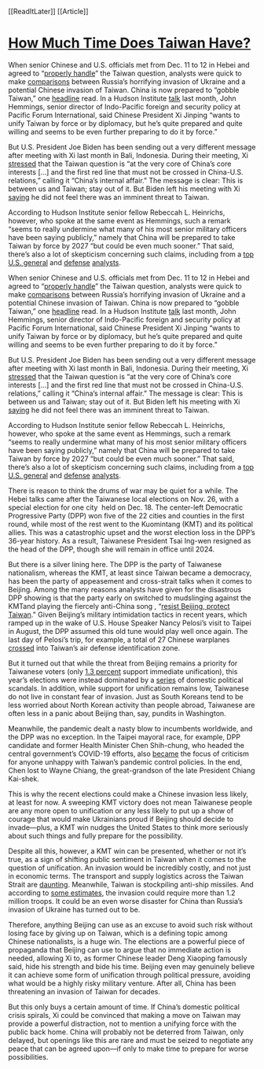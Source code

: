 [[ReadItLater]] [[Article]]

# [How Much Time Does Taiwan Have?](https://foreignpolicy.com/2022/12/23/taiwan-elections-kmt-invasion/)

When senior Chinese and U.S. officials met from Dec. 11 to 12 in Hebei and agreed to “[properly handle](https://www.scmp.com/news/china/diplomacy/article/3203027/china-us-relations-beijing-vows-properly-handle-differences-over-taiwan)” the Taiwan question, analysts were quick to make [comparisons](https://www.voanews.com/a/china-attacking-taiwan-would-be-mistake-like-russia-s-in-ukraine-us-general-says/6838124.html) between Russia’s horrifying invasion of Ukraine and a potential Chinese invasion of Taiwan. China is now prepared to “gobble Taiwan,” one [headline](https://eurasiantimes.com/taiwan-invasion-china-fully-prepared-to-gobble-taiwan-3-key-factors/) read. In a Hudson Institute [talk](https://www.hudson.org/events/china-cold-war-against-united-states) last month, John Hemmings, senior director of Indo-Pacific foreign and security policy at Pacific Forum International, said Chinese President Xi Jinping “wants to unify Taiwan by force or by diplomacy, but he’s quite prepared and quite willing and seems to be even further preparing to do it by force.”

But U.S. President Joe Biden has been sending out a very different message after meeting with Xi last month in Bali, Indonesia. During their meeting, Xi [stressed](https://www.fmprc.gov.cn/mfa_eng/zxxx_662805/202211/t20221114_10974686.html) that the Taiwan question is “at the very core of China’s core interests \[...\] and the first red line that must not be crossed in China-U.S. relations,” calling it “China’s internal affair.” The message is clear: This is between us and Taiwan; stay out of it. But Biden left his meeting with Xi [saying](https://www.youtube.com/watch?v=J2tRFriFXDs) he did not feel there was an imminent threat to Taiwan.

According to Hudson Institute senior fellow Rebeccah L. Heinrichs, however, who spoke at the same event as Hemmings, such a remark “seems to really undermine what many of his most senior military officers have been saying publicly,” namely that China will be prepared to take Taiwan by force by 2027 “but could be even much sooner.” That said, there’s also a lot of skepticism concerning such claims, including from a [top U.S. general](https://www.rfa.org/english/news/china/invasion-11172022140018.html) and [defense](https://www.rand.org/blog/2022/11/xi-likely-wont-be-attacking-taiwan-anytime-soon.html) [analysts](https://www.newsweek.com/china-taiwan-invasion-mobilization-strategic-surprise-john-culver-cia-1748620).

When senior Chinese and U.S. officials met from Dec. 11 to 12 in Hebei and agreed to “[properly handle](https://www.scmp.com/news/china/diplomacy/article/3203027/china-us-relations-beijing-vows-properly-handle-differences-over-taiwan)” the Taiwan question, analysts were quick to make [comparisons](https://www.voanews.com/a/china-attacking-taiwan-would-be-mistake-like-russia-s-in-ukraine-us-general-says/6838124.html) between Russia’s horrifying invasion of Ukraine and a potential Chinese invasion of Taiwan. China is now prepared to “gobble Taiwan,” one [headline](https://eurasiantimes.com/taiwan-invasion-china-fully-prepared-to-gobble-taiwan-3-key-factors/) read. In a Hudson Institute [talk](https://www.hudson.org/events/china-cold-war-against-united-states) last month, John Hemmings, senior director of Indo-Pacific foreign and security policy at Pacific Forum International, said Chinese President Xi Jinping “wants to unify Taiwan by force or by diplomacy, but he’s quite prepared and quite willing and seems to be even further preparing to do it by force.”

But U.S. President Joe Biden has been sending out a very different message after meeting with Xi last month in Bali, Indonesia. During their meeting, Xi [stressed](https://www.fmprc.gov.cn/mfa_eng/zxxx_662805/202211/t20221114_10974686.html) that the Taiwan question is “at the very core of China’s core interests \[…\] and the first red line that must not be crossed in China-U.S. relations,” calling it “China’s internal affair.” The message is clear: This is between us and Taiwan; stay out of it. But Biden left his meeting with Xi [saying](https://www.youtube.com/watch?v=J2tRFriFXDs) he did not feel there was an imminent threat to Taiwan.

According to Hudson Institute senior fellow Rebeccah L. Heinrichs, however, who spoke at the same event as Hemmings, such a remark “seems to really undermine what many of his most senior military officers have been saying publicly,” namely that China will be prepared to take Taiwan by force by 2027 “but could be even much sooner.” That said, there’s also a lot of skepticism concerning such claims, including from a [top U.S. general](https://www.rfa.org/english/news/china/invasion-11172022140018.html) and [defense](https://www.rand.org/blog/2022/11/xi-likely-wont-be-attacking-taiwan-anytime-soon.html) [analysts](https://www.newsweek.com/china-taiwan-invasion-mobilization-strategic-surprise-john-culver-cia-1748620).

There is reason to think the drums of war may be quiet for a while. The Hebei talks came after the Taiwanese local elections on Nov. 26, with a special election for one city  held on Dec. 18. The center-left Democratic Progressive Party (DPP) won five of the 22 cities and counties in the first round, while most of the rest went to the Kuomintang (KMT) and its political allies. This was a catastrophic upset and the worst election loss in the DPP’s 36-year history. As a result, Taiwanese President Tsai Ing-wen resigned as the head of the DPP, though she will remain in office until 2024.

But there is a silver lining here. The DPP is the party of Taiwanese nationalism, whereas the KMT, at least since Taiwan became a democracy, has been the party of appeasement and cross-strait talks when it comes to Beijing. Among the many reasons analysts have given for the disastrous DPP showing is that the party early on switched to mudslinging against the KMTand playing the fiercely anti-China song , “[resist Beijing, protect Taiwan](https://www.cna.com.tw/news/aipl/202209130418.aspx).” Given Beijing’s military intimidation tactics in recent years, which ramped up in the wake of U.S. House Speaker Nancy Pelosi’s visit to Taipei in August, the DPP assumed this old tune would play well once again. The last day of Pelosi’s trip, for example, a total of 27 Chinese warplanes [crossed](https://www.taiwannews.com.tw/en/news/4615671) into Taiwan’s air defense identification zone.

But it turned out that while the threat from Beijing remains a priority for Taiwanese voters (only [1.3 percent](https://esc.nccu.edu.tw/PageDoc/Detail?fid=7801&id=6963) support immediate unification), this year’s elections were instead dominated by a [series](http://www.my-formosa.com/DOC_187299.htm) of domestic political scandals. In addition, while support for unification remains low, Taiwanese do not live in constant fear of invasion. Just as South Koreans tend to be less worried about North Korean activity than people abroad, Taiwanese are often less in a panic about Beijing than, say, pundits in Washington.

Meanwhile, the pandemic dealt a nasty blow to incumbents worldwide, and the DPP was no exception. In the Taipei mayoral race, for example, DPP candidate and former Health Minister Chen Shih-chung, who headed the central government’s COVID-19 efforts, also [became](https://www.youtube.com/watch?v=wPQTwlncshA) the focus of criticism for anyone unhappy with Taiwan’s pandemic control policies. In the end, Chen lost to Wayne Chiang, the great-grandson of the late President Chiang Kai-shek.

This is why the recent elections could make a Chinese invasion less likely, at least for now. A sweeping KMT victory does not mean Taiwanese people are any more open to unification or any less likely to put up a show of courage that would make Ukrainians proud if Beijing should decide to invade—plus, a KMT win nudges the United States to think more seriously about such things and fully prepare for the possibility.

Despite all this, however, a KMT win can be presented, whether or not it’s true, as a sign of shifting public sentiment in Taiwan when it comes to the question of unification. An invasion would be incredibly costly, and not just in economic terms. The transport and supply logistics across the Taiwan Strait are [daunting](https://thediplomat.com/2021/05/why-a-taiwan-invasion-would-look-nothing-like-d-day/). Meanwhile, Taiwan is stockpiling anti-ship missiles. And according to [some estimates](https://www.atlanticcouncil.org/content-series/reality-check/reality-check-10-china-will-not-invade-taiwan/), the invasion could require more than 1.2 million troops. It could be an even worse disaster for China than Russia’s invasion of Ukraine has turned out to be.

Therefore, anything Beijing can use as an excuse to avoid such risk without losing face by giving up on Taiwan, which is a defining topic among Chinese nationalists, is a huge win. The elections are a powerful piece of propaganda that Beijing can use to argue that no immediate action is needed, allowing Xi to, as former Chinese leader Deng Xiaoping famously said, hide his strength and bide his time. Beijing even may genuinely believe it can achieve some form of unification through political pressure, avoiding what would be a highly risky military venture. After all, China has been threatening an invasion of Taiwan for decades.

But this only buys a certain amount of time. If China’s domestic political crisis spirals, Xi could be convinced that making a move on Taiwan may provide a powerful distraction, not to mention a unifying force with the public back home. China will probably not be deterred from Taiwan, only delayed, but openings like this are rare and must be seized to negotiate any peace that can be agreed upon—if only to make time to prepare for worse possibilities.